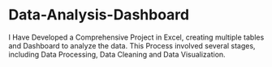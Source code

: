 # Data-Analysis-Dashboard
I Have Developed a Comprehensive Project in Excel, creating multiple tables and Dashboard to analyze the data. This Process involved several stages, including Data Processing, Data Cleaning and Data Visualization.
